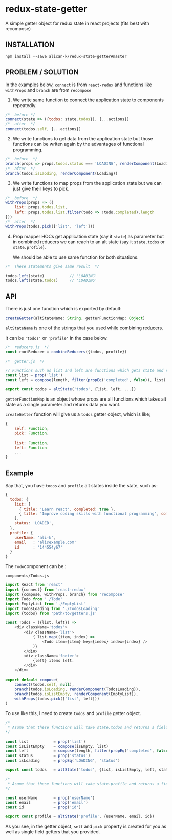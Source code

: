 # redux-state-getter
A simple getter object for redux state in react projects (fits best with recompose)

## INSTALLATION
```
npm install --save alican-k/redux-state-getter#master
```

## PROBLEM / SOLUTION

In the examples below, ```connect``` is from ```react-redux``` and functions like ```withProps```
and ```branch``` are from ```recompose```

1. We write same function to connect the application state to components repeatedly.
```javascript
/*  before */
connect(state => ({todos: state.todos}), {...actions})
/*  after  */
connect(todos.self, {...actions})
```
2. We write functions to get data from the application state but those functions can be writen again by the advantages of functional programming.
```javascript
/*  before  */
branch(props => props.todos.status === 'LOADING', renderComponent(Loading))
/*  after  */
branch(todos.isLaoding, renderComponent(Loading))
```
3. We write functions to map props from the application state but we can just give their keys to pick.
```javascript
/*  before  */
withProps(props => ({
    list: props.todos.list, 
    left: props.todos.list.filter(todo => !todo.completed).length
}))
/*  after  */
withProps(todos.pick(['list', 'left']))
```
4. Prop mapper HOCs get application state (say it ```state```) as parameter but in combined reducers we can reach to 
an alt state (say it ```state.todos``` or ```state.profile```). 

    We should be able to use same function for both situations.
```javascript
/*  These statements give same result  */

todos.left(state)           // 'LOADING'
todos.left(state.todos)     // 'LOADING'
```

## API

There is just one function which is exported by default: 
```javascript
createGetter(altStateName: String, getterFunctionMap: Object)
```
```altStateName``` is one of the strings that you used while combining reducers. 

It can be ```'todos'``` or ```'profile'``` in the case below.
```javascript
/*  reducers.js  */
const rootReducer = combineReducers({todos, profile})

/*  getter.js  */

// Functions such as list and left are functions which gets state and return data you want.
const list = prop('list')
const left = compose(length, filter(propEq('completed', false)), list)

export const todos = altState('todos', {list, left, ...})

```

```getterFunctionMap``` is an object whose props are all functions which takes alt state as a single parameter and returns data you want.

```createGetter``` function will give us a ```todos``` getter object, which is like;

```javascript
{
    self: Function,
    pick: Function,
    
    list: Function,
    left: Function
    ...
}
```


## Example

Say that, you have `todos` and `profile` alt states inside the state, such as:

```javascript
{
  todos: {
    list: [
      { title: 'Learn react', completed: true },
      { title: 'Improve coding skills with functional programming', completed: false }
    ],
    status: 'LOADED',
  },
  profile: {
    userName: 'ali-k',
    email   : 'ali@example.com'
    id      : '144554y67'
  }
}
```

The ```Todo```component can be :

```components/Todos.js```
```javascript
import React from 'react'
import {connect} from 'react-redux'
import {compose, withProps, branch} from 'recompose'
import Todo from './Todo'
import EmptyList from './EmptyList'
import TodosLoading from './TodosLoading'
import {todos} from 'path/to/getters.js'

const Todos = ({list, left}) =>
    <div className='todos'>
        <div className='list'>
            { list.map((item, index) => 
                <Todo item={item} key={index} index={index} /> 
            )}
        </div>
        <div className='footer'>
            {left} items left.
        </div>
    </div>
    
export default compose(
    connect(todos.self, null),
    branch(todos.isLoading, renderComponent(TodosLoading)),
    branch(todos.isListEmpty, renderComponent(EmptyList)),
    withProps(todos.pick(['list', left]))
)
```

To use like this, I need to create `todos` and `profile` getter object. 

```javascript
/*
 * Asume that these functions will take state.todos and returns a field or calculated data that you want.
*/

const list           = prop('list')
const isListEmpty    = compose(isEmpty, list)
const left           = compose(length, filter(propEq('completed', false)), list)
const status         = prop('status')
const isLoading      = propEq('LOADING', 'status')

export const todos   = altState('todos', {list, isListEmpty, left, status, isLoading})

/*
 * Asume that these functions will take state.profile and returns a field or calculated data that you want.
*/

const userName       = prop('userName')
const email          = prop('email')
const id             = prop('id')

export const profile = altState('profile', {userName, email, id})

```

As you see, in the getter object, `self` and `pick` property is created for you as well as single field getters that you provided.

